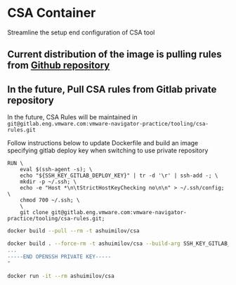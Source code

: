 # CSA Container

Streamline the setup end configuration of CSA tool

## Current distribution of the image is pulling rules from [Github repository](https://github.com/vmware-tanzu/cloud-suitability-analyzer/tree/master/rules)

## In the future, Pull CSA rules from Gitlab private repository

In the future, CSA Rules will be maintained in `git@gitlab.eng.vmware.com:vmware-navigator-practice/tooling/csa-rules.git`

Follow instructions below to update Dockerfile and build an image specifying gitlab deploy key when switching to use private repository


```lang-sh
RUN \
    eval $(ssh-agent -s); \
    echo "${SSH_KEY_GITLAB_DEPLOY_KEY}" | tr -d '\r' | ssh-add -; \
    mkdir -p ~/.ssh; \
    echo -e "Host *\n\tStrictHostKeyChecking no\n\n" > ~/.ssh/config; \
    chmod 700 ~/.ssh; \
    \
    git clone git@gitlab.eng.vmware.com:vmware-navigator-practice/tooling/csa-rules.git;
```

```bash
docker build --pull --rm -t ashuimilov/csa

docker build . --force-rm -t ashuimilov/csa --build-arg SSH_KEY_GITLAB_DEPLOY_KEY="-----BEGIN OPENSSH PRIVATE KEY-----
...
-----END OPENSSH PRIVATE KEY-----
"
```

```bash
docker run -it --rm ashuimilov/csa
```